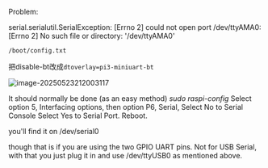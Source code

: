 Problem:

serial.serialutil.SerialException: [Errno 2] could not open port /dev/ttyAMA0: [Errno 2] No such file or directory: '/dev/ttyAMA0'

`/boot/config.txt`

把disable-bt改成`dtoverlay=pi3-miniuart-bt`

![image-20250523212003117](../../../../Users/86189/AppData/Roaming/Typora/typora-user-images/image-20250523212003117.png)

It should normally be done (as an easy method)
*sudo raspi-config*
Select option 5, Interfacing options,
then option P6, Serial,
Select No to Serial Console
Select Yes to Serial Port.
Reboot.

you'll find it on /dev/serial0

though that is if you are using the two GPIO UART pins.
Not for USB Serial, with that you just plug it in and use /dev/ttyUSB0 as mentioned above.